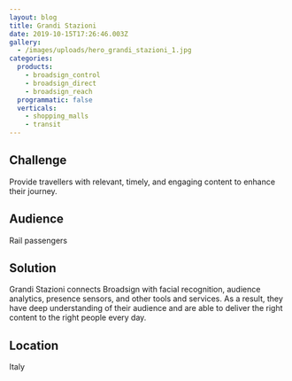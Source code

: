 ```yaml
---
layout: blog
title: Grandi Stazioni
date: 2019-10-15T17:26:46.003Z
gallery:
  - /images/uploads/hero_grandi_stazioni_1.jpg
categories:
  products:
    - broadsign_control
    - broadsign_direct
    - broadsign_reach
  programmatic: false
  verticals:
    - shopping_malls
    - transit
---
```

## Challenge

Provide travellers with relevant, timely, and engaging content to enhance their journey.

## Audience

Rail passengers

## Solution

Grandi Stazioni connects Broadsign with facial recognition, audience analytics, presence sensors, and other tools and services. As a result, they have deep understanding of their audience and are able to deliver the right content to the right people every day.

## Location

Italy
